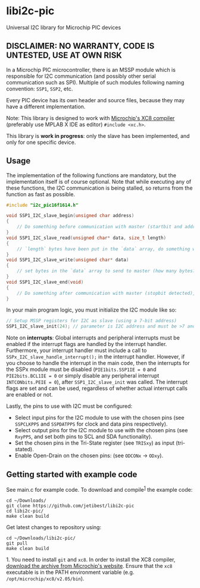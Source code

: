 # libi2c-pic
Universal I2C library for Microchip PIC devices

## DISCLAIMER: NO WARRANTY, CODE IS UNTESTED, USE AT OWN RISK

In a Microchip PIC microcontroller, there is an MSSP module which is responsible for I2C communication (and possibly other serial communication such as SPI).
Multiple of such modules following naming convention: `SSP1`, `SSP2`, etc.

Every PIC device has its own header and source files, because they may have a different implementation.

Note: This library is designed to work with [Microchip's XC8 compiler](https://www.microchip.com/en-us/development-tools-tools-and-software/mplab-xc-compilers) (preferably use MPLAB X IDE as editor) `#include <xc.h>`.

This library is **work in progress**: only the slave has been implemented, and only for one specific device.

## Usage

The implementation of the following functions are mandatory, but the implementation itself is of course optional.
Note that while executing any of these functions, the I2C communication is being stalled, so returns from the function as fast as possible.

```c
#include "i2c_pic16f1614.h"

void SSP1_I2C_slave_begin(unsigned char address)
{
    // Do something before communication with master (startbit and address detected)
}
void SSP1_I2C_slave_read(unsigned char* data, size_t length)
{
    // `length` bytes have been put in the `data` array, do something with it here
}
void SSP1_I2C_slave_write(unsigned char* data)
{
    // set bytes in the `data` array to send to master (how many bytes? that is up to the protocol that is defined, only the master can control how many bytes it wants to read)
}
void SSP1_I2C_slave_end(void)
{
    // Do something after communication with master (stopbit detected), such as clearing the data buffer.
}
```

In your main program logic, you must initialize the I2C module like so:

```c
// Setup MSSP registers for I2C as slave (using a 7-bit address)
SSP1_I2C_slave_init(24); // parameter is I2C address and must be >7 and <120
```

Note on **interrupts**:
Global interrupts and peripheral interrupts must be enabled if the interrupt flags are handled by the interrupt handler.
Furthermore, your interrupt handler must include a call to `SSPx_I2C_slave_handle_interrupt();` in the interrupt handler.
However, if you choose to handle the interrupt in the main code, then the interrupts for the SSPx module must be disabled (`PIE1bits.SSP1IE = 0` and `PIE2bits.BCL1IE = 0` or simply disable any peripheral interrupt `INTCONbits.PEIE = 0`), after `SSP1_I2C_slave_init` was called.
The interrupt flags are set and can be used, regardless of whether actual interrupt calls are enabled or not.

Lastly, the pins to use with I2C must be configured:

 - Select input pins for the I2C module to use with the chosen pins (see `SSPCLKPPS` and `SSPDATPPS` for clock and data pins respectively).
 - Select output pins for the I2C module to use with the chosen pins (see `RxyPPS`, and set both pins to SCL and SDA functionality).
 - Set the chosen pins in the Tri-State register (see `TRISxy`) as input (tri-stated).
 - Enable Open-Drain on the chosen pins: (see `ODCONx` -> `ODxy`).
 

## Getting started with example code

See main.c for example code.
To download and compile<sup>[1](#compile-note)</sup> the example code:

```
cd ~/Downloads/
git clone https://github.com/jetibest/libi2c-pic
cd libi2c-pic/
make clean build
```

Get latest changes to repository using:

```
cd ~/Downloads/libi2c-pic/
git pull
make clean build
```

<a name="compile-note">1.</a>
You need to install `git` and `xc8`.
In order to install the XC8 compiler, [download the archive from Microchip's website](https://www.microchip.com/en-us/development-tools-tools-and-software/mplab-xc-compilers).
Ensure that the `xc8` executable is in the PATH environment variable (e.g. `/opt/microchip/xc8/v2.05/bin`).
